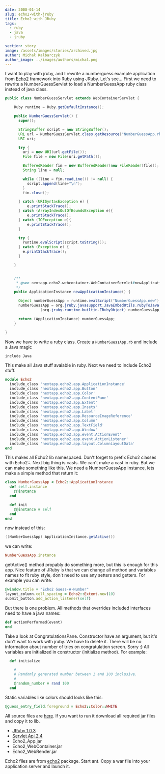 ```yaml
---
date: 2008-01-14
slug: echo2-with-jruby
title: Echo2 with JRuby
tags:
  - ruby
  - java
  - jruby

section: story
image: /assets/images/stories/archived.jpg
author: Michał Kalbarczyk
author_image: ../images/authors/michal.png
---
```


I want to play with jruby, and I rewrite a numberguess example application from [Echo2](http://echo.nextapp.com/site/echo2) framework into Ruby using JRuby.
Let's see...
First we need to rewrite a NumberGuessServlet to load a NumberGuessApp ruby class instead of java class.

```java
public class NumberGuessServlet extends WebContainerServlet {

    Ruby runtime = Ruby.getDefaultInstance();

    public NumberGuessServlet() {
      super();

      StringBuffer script = new StringBuffer();
      URL url = NumberGuessServlet.class.getResource("NumberGuessApp.rb");
      URI uri;

      try {
        uri = new URI(url.getFile());
        File file = new File(uri.getPath());

        BufferedReader fin = new BufferedReader(new FileReader(file));
        String line = null;

        while ((line = fin.readLine()) != null) {
          script.append(line+"\n");
        }
        fin.close();

      } catch (URISyntaxException e) {
          e.printStackTrace();
      } catch (ArrayIndexOutOfBoundsException e){
          e.printStackTrace();
      } catch (IOException e){
          e.printStackTrace();
      }

      try {
        runtime.evalScript(script.toString());
      } catch (Exception e) {
        e.printStackTrace();
      }

    }


    /**
     * @see nextapp.echo2.webcontainer.WebContainerServlet#newApplicationInstance()
     */
    public ApplicationInstance newApplicationInstance() {

      Object numberGuessApp = runtime.evalScript("NumberGuessApp.new");
      numberGuessApp = org.jruby.javasupport.JavaEmbedUtils.rubyToJava(runtime,
                (org.jruby.runtime.builtin.IRubyObject) numberGuessApp, ApplicationInstance.class);

      return (ApplicationInstance) numberGuessApp;
    }

}
```

Now we have to write a ruby class.
Create a `NumberGuessApp.rb` and include a Java magic

```java
include Java
```

This make all Java stuff avaiable in ruby.
Next we need to include Echo2 stuff.

```ruby
module Echo2
  include_class 'nextapp.echo2.app.ApplicationInstance'
  include_class 'nextapp.echo2.app.Button'
  include_class 'nextapp.echo2.app.Color'
  include_class 'nextapp.echo2.app.ContentPane'
  include_class 'nextapp.echo2.app.Extent'
  include_class 'nextapp.echo2.app.Insets'
  include_class 'nextapp.echo2.app.Label'
  include_class 'nextapp.echo2.app.ResourceImageReference'
  include_class 'nextapp.echo2.app.Column'
  include_class 'nextapp.echo2.app.TextField'
  include_class 'nextapp.echo2.app.Window'
  include_class 'nextapp.echo2.app.event.ActionEvent'
  include_class 'nextapp.echo2.app.event.ActionListener'
  include_class 'nextapp.echo2.app.layout.ColumnLayoutData'
end
```

This makes all Echo2 lib namespaced. Don't forget to prefix Echo2 classes with Echo2::.
Next big thing is casts. We can't make a cast in ruby. But we can make something like this.
We need a NumberGuessApp instance, lets make a simple method that return it:

```ruby
class NumberGuessApp < Echo2::ApplicationInstance
  def self.instance
    @@instance
  end

  def init
    @@instance = self
  end
end
```

now instead of this:

```java
((NumberGuessApp) ApplicationInstance.getActive())
```

we can write:

```ruby
NumberGuessApp.instance
```

getActive() method propably do something more, but this is enough for this app.
Nice feature of JRuby is that we can change all method and variables names to fit ruby style, don't need to use any setters and getters.
For example you can write:

```ruby
@window.title = "Echo2 Guess-A-Number"
layout_column.cell_spacing = Echo2::Extent.new(10)
submit_button.add_action_listener(self)
```

But there is one problem. All methods that overrides included interfaces need to have a java names:

```ruby
def actionPerformed(event)
end
```

Take a look at CongratulationsPane. Constructor have an argument, but it's don't want to work with jruby. We have to delete it. There will be no information about number of tries on congratulation screen. Sorry :)
All variables are initialized in constructor (initialize method). For example:

```ruby
  def initialize

    #
    # Randomly generated number between 1 and 100 inclusive.
    #
    @random_number = rand 100
  end
```

Static variables like colors should looks like this:

```ruby
@guess_entry_field.foreground = Echo2::Color::WHITE
```

All source files are [here](http://fazibear.googlepages.com/echo2_numberguess.tar.gz).
If you want to run it download all required jar files and copy it to lib.

- [JRuby 1.0.3](http://repo1.maven.org/maven2/org/jruby/jruby-complete/1.0.3/jruby-complete-1.0.3.jar)
- [Servlet Api 2.4](http://mirrors.ibiblio.org/pub/mirrors/maven2/servletapi/servlet-api/2.4/servlet-api-2.4.jar)
- Echo2_App.jar
- Echo2_WebContainer.jar
- Echo2_WebRender.jar

Echo2 files are from [echo2](http://download.nextapp.com/downloads/echo2/2.0.0/NextApp_Echo2.tgz) package.
Start ant.
Copy a war file into your application server and launch it.
